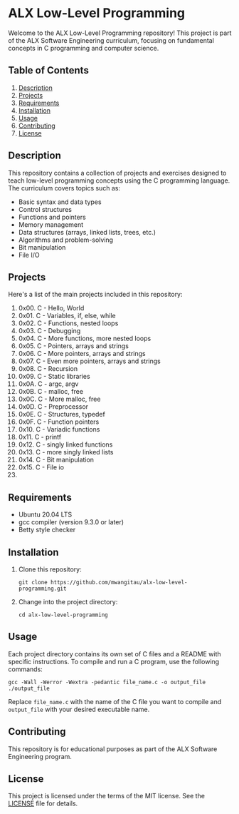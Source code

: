 # ALX Low-Level Programming

Welcome to the ALX Low-Level Programming repository! This project is part of the ALX Software Engineering curriculum, focusing on fundamental concepts in C programming and computer science.

## Table of Contents

1. [Description](#description)
2. [Projects](#projects)
3. [Requirements](#requirements)
4. [Installation](#installation)
5. [Usage](#usage)
6. [Contributing](#contributing)
7. [License](#license)

## Description

This repository contains a collection of projects and exercises designed to teach low-level programming concepts using the C programming language. The curriculum covers topics such as:

- Basic syntax and data types
- Control structures
- Functions and pointers
- Memory management
- Data structures (arrays, linked lists, trees, etc.)
- Algorithms and problem-solving
- Bit manipulation
- File I/O

## Projects

Here's a list of the main projects included in this repository:

1. 0x00. C - Hello, World
2. 0x01. C - Variables, if, else, while
3. 0x02. C - Functions, nested loops
4. 0x03. C - Debugging
5. 0x04. C - More functions, more nested loops
6. 0x05. C - Pointers, arrays and strings
7. 0x06. C - More pointers, arrays and strings
8. 0x07. C - Even more pointers, arrays and strings
9. 0x08. C - Recursion
10. 0x09. C - Static libraries
11. 0x0A. C - argc, argv
12. 0x0B. C - malloc, free
13. 0x0C. C - More malloc, free
14. 0x0D. C - Preprocessor
15. 0x0E. C - Structures, typedef
16. 0x0F. C - Function pointers
17. 0x10. C - Variadic functions
18. 0x11. C - printf
19. 0x12. C - singly linked functions
20. 0x13. C - more singly linked lists
21. 0x14. C - Bit manipulation
22. 0x15. C - File io
23. 


## Requirements

- Ubuntu 20.04 LTS
- gcc compiler (version 9.3.0 or later)
- Betty style checker

## Installation

1. Clone this repository:
   ```
   git clone https://github.com/mwangitau/alx-low-level-programming.git
   ```
2. Change into the project directory:
   ```
   cd alx-low-level-programming
   ```

## Usage

Each project directory contains its own set of C files and a README with specific instructions. To compile and run a C program, use the following commands:

```
gcc -Wall -Werror -Wextra -pedantic file_name.c -o output_file
./output_file
```

Replace `file_name.c` with the name of the C file you want to compile and `output_file` with your desired executable name.

## Contributing

This repository is for educational purposes as part of the ALX Software Engineering program.

## License

This project is licensed under the terms of the MIT license. See the [LICENSE](LICENSE) file for details.

